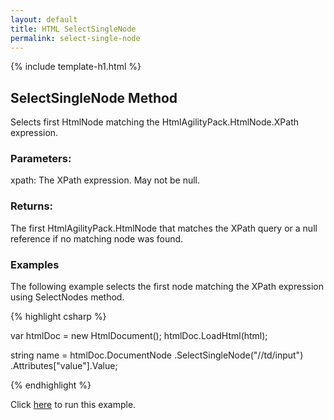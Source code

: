 ```yaml
---
layout: default
title: HTML SelectSingleNode
permalink: select-single-node
---
```


{% include template-h1.html %}

## SelectSingleNode Method

Selects first HtmlNode matching the HtmlAgilityPack.HtmlNode.XPath expression.

### Parameters:

xpath: The XPath expression. May not be null.

### Returns:

The first HtmlAgilityPack.HtmlNode that matches the XPath query or a null reference if no matching node was found.

### Examples

The following example selects the first node matching the XPath expression using SelectNodes method.

{% highlight csharp %}

var htmlDoc = new HtmlDocument();
htmlDoc.LoadHtml(html);

string name = htmlDoc.DocumentNode
    .SelectSingleNode("//td/input")
    .Attributes["value"].Value;

{% endhighlight %}

Click [here](https://dotnetfiddle.net/KHzARJ) to run this example.

